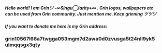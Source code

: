 ##### Hello world! I am Grinツ -∞Singu◯larity+∞ . Grin logos, wallpapers etc can be used from Grin community. Just mention me. Keep grinning ツツツ 
##### If you want to donate me here is my Grin address: 
### grin10567l66a7twgga053mgm7d2awa0d0zvusga5t24nll9yk5ulmqqsgx3qty
